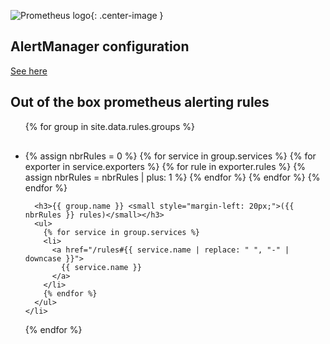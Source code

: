 
<style>
.center-image
{
    margin: 0 auto;
    display: block;
}
</style>


![Prometheus logo](assets/prometheus-logo.png){: .center-image }


<h2>
  AlertManager configuration
</h2>

<a href="/alertmanager">
  See here
</a>

<h2>
  Out of the box prometheus alerting rules
</h2>

<ul>
  {% for group in site.data.rules.groups %}
    <li style="margin-top: 30px;">
      {% assign nbrRules = 0 %}
      {% for service in group.services %}
        {% for exporter in service.exporters %}
          {% for rule in exporter.rules %}
            {% assign nbrRules = nbrRules | plus: 1 %}
          {% endfor %}
        {% endfor %}
      {% endfor %}

      <h3>{{ group.name }} <small style="margin-left: 20px;">({{ nbrRules }} rules)</small></h3>
      <ul>
        {% for service in group.services %}
        <li>
          <a href="/rules#{{ service.name | replace: " ", "-" | downcase }}">
            {{ service.name }}
          </a>
        </li>
        {% endfor %}
      </ul>
    </li>
  {% endfor %}
</ul>